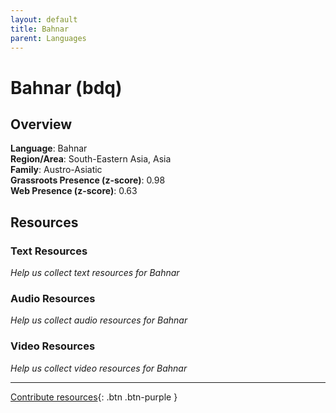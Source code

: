 ```yaml
---
layout: default
title: Bahnar
parent: Languages
---
```


# Bahnar (bdq)

## Overview

**Language**: Bahnar  
**Region/Area**: South-Eastern Asia, Asia  
**Family**: Austro-Asiatic  
**Grassroots Presence (z-score)**: 0.98  
**Web Presence (z-score)**: 0.63  

## Resources

### Text Resources
*Help us collect text resources for Bahnar*

### Audio Resources
*Help us collect audio resources for Bahnar*

### Video Resources
*Help us collect video resources for Bahnar*

---

[Contribute resources](https://forms.office.com/e/1SfLJx3u1r){: .btn .btn-purple }
